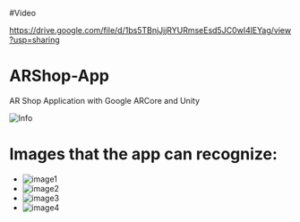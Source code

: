 #Video

https://drive.google.com/file/d/1bs5TBnjJjjRYURmseEsd5JC0wI4lEYag/view?usp=sharing

# ARShop-App
AR Shop Application with Google ARCore and Unity

![Info](/info.png)

# Images that the app can recognize:

* ![image1](/Assets/GoogleARCore/Examples/AugmentedImage/Images/Final/Cay.png)
* ![image2](/Assets/GoogleARCore/Examples/AugmentedImage/Images/Final/Corba.png)
* ![image3](/Assets/GoogleARCore/Examples/AugmentedImage/Images/Final/Dondurma.png)
* ![image4](/Assets/GoogleARCore/Examples/AugmentedImage/Images/Final/Peynir.png)
